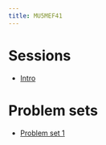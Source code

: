 ```yaml
---
title: MU5MEF41
---
```



# Sessions

* [Intro](Notebooks/intro.ipynb)
<!--
* [Session 1](Session/session1.zip) 
-->

# Problem sets
* [Problem set 1](PS/PS1.ipynb)
<!--
* [Problem set 2](PS/PS2.ipynb)
* [Problem set 3](PS/PS3.ipynb)
* [Problem set 4](PS/PS4.ipynb)

# Exam
* [Exam](Exam/Exam.ipynb)
-->

